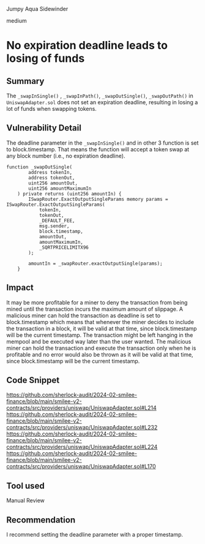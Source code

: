 Jumpy Aqua Sidewinder

medium

# No expiration deadline leads to losing of funds

## Summary
The `_swapInSingle()` , `_swapInPath()`, `_swapOutSingle()`, `_swapOutPath()` in `UniswapAdapter.sol` does not set an expiration deadline, resulting in losing a lot of funds when swapping tokens.

## Vulnerability Detail
The deadline parameter in the `_swapInSingle()` and in other 3 function is set to block.timestamp. That means the function will accept a token swap at any block number (i.e., no expiration deadline).
```solidity
function _swapOutSingle(
        address tokenIn,
        address tokenOut,
        uint256 amountOut,
        uint256 amountMaximumIn
    ) private returns (uint256 amountIn) {
        ISwapRouter.ExactOutputSingleParams memory params = ISwapRouter.ExactOutputSingleParams(
            tokenIn,
            tokenOut,
            _DEFAULT_FEE,
            msg.sender,
            block.timestamp,
            amountOut,
            amountMaximumIn,
            _SQRTPRICELIMITX96
        );

        amountIn = _swapRouter.exactOutputSingle(params);
    }
```

## Impact
It may be more profitable for a miner to deny the transaction from being mined until the transaction incurs the maximum amount of slippage. A malicious miner can hold the transaction as deadline is set to block.timestamp which means that whenever the miner decides to include the transaction in a block, it will be valid at that time, since block.timestamp will be the current timestamp. The transaction might be left hanging in the mempool and be executed way later than the user wanted. The malicious miner can hold the transaction and execute the transaction only when he is profitable and no error would also be thrown as it will be valid at that time, since block.timestamp will be the current timestamp.

## Code Snippet
https://github.com/sherlock-audit/2024-02-smilee-finance/blob/main/smilee-v2-contracts/src/providers/uniswap/UniswapAdapter.sol#L214
https://github.com/sherlock-audit/2024-02-smilee-finance/blob/main/smilee-v2-contracts/src/providers/uniswap/UniswapAdapter.sol#L232
https://github.com/sherlock-audit/2024-02-smilee-finance/blob/main/smilee-v2-contracts/src/providers/uniswap/UniswapAdapter.sol#L224
https://github.com/sherlock-audit/2024-02-smilee-finance/blob/main/smilee-v2-contracts/src/providers/uniswap/UniswapAdapter.sol#L170


## Tool used

Manual Review

## Recommendation
I recommend setting the deadline parameter with a proper timestamp.